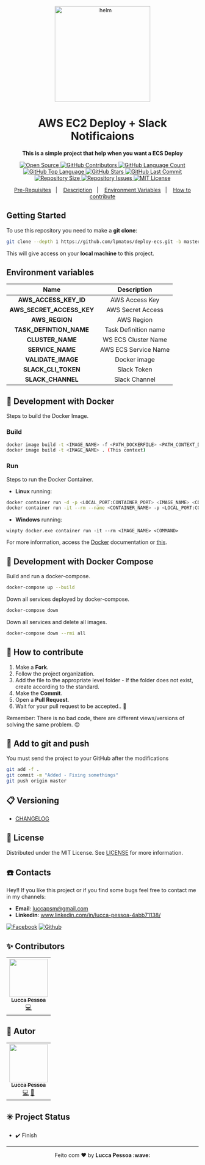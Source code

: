 <p align="center">
  <img alt="helm" src="https://miro.medium.com/max/626/1*RmiGt6GAWf4pkO9ohOnRaQ.png" width="250px" float="center"/>
</p>

<h1 align="center">AWS EC2 Deploy + Slack Notificaions</h1>

<p align="center">
  <strong>This is a simple project that help when you want a ECS Deploy</strong>
</p>

<p align="center">
  <a href="https://github.com/lpmatos/deploy-ecs">
    <img alt="Open Source" src="https://badges.frapsoft.com/os/v1/open-source.svg?v=102">
  </a>

  <a href="https://github.com/lpmatos/deploy-ecs/graphs/contributors">
    <img alt="GitHub Contributors" src="https://img.shields.io/github/contributors/lpmatos/deploy-ecs">
  </a>

  <a href="https://github.com/lpmatos/deploy-ecs">
    <img alt="GitHub Language Count" src="https://img.shields.io/github/languages/count/lpmatos/deploy-ecs">
  </a>

  <a href="https://github.com/lpmatos/deploy-ecs">
    <img alt="GitHub Top Language" src="https://img.shields.io/github/languages/top/lpmatos/deploy-ecs">
  </a>

  <a href="https://github.com/lpmatos/deploy-ecs/stargazers">
    <img alt="GitHub Stars" src="https://img.shields.io/github/stars/lpmatos/deploy-ecs?style=social">
  </a>

  <a href="https://github.com/lpmatos/deploy-ecs/commits/master">
    <img alt="GitHub Last Commit" src="https://img.shields.io/github/last-commit/lpmatos/deploy-ecs">
  </a>

  <a href="https://github.com/lpmatos/deploy-ecs">
    <img alt="Repository Size" src="https://img.shields.io/github/repo-size/lpmatos/deploy-ecs">
  </a>

  <a href="https://github.com/lpmatos/deploy-ecs/issues">
    <img alt="Repository Issues" src="https://img.shields.io/github/issues/lpmatos/deploy-ecs">
  </a>

  <a href="https://github.com/lpmatos/deploy-ecs/blob/master/LICENSE">
    <img alt="MIT License" src="https://img.shields.io/github/license/lpmatos/deploy-ecs">
  </a>
</p>

<p align="center">
  <a href="#pre-requisites">Pre-Requisites</a>&nbsp;&nbsp;&nbsp;|&nbsp;&nbsp;&nbsp;
  <a href="#description">Description</a>&nbsp;&nbsp;&nbsp;|&nbsp;&nbsp;&nbsp;
  <a href="#environment-variables">Environment Variables</a>&nbsp;&nbsp;&nbsp;|&nbsp;&nbsp;&nbsp;
  <a href="#how-to-contribute">How to contribute</a>
</p>

## Getting Started

To use this repository you need to make a **git clone**:

```bash
git clone --depth 1 https://github.com/lpmatos/deploy-ecs.git -b master
```

This will give access on your **local machine** to this project.

## Environment variables

**Name**  |  **Description**
:---:  |  :---:
**AWS_ACCESS_KEY_ID**  |  AWS Access Key
**AWS_SECRET_ACCESS_KEY**  |  AWS Secret Access
**AWS_REGION**  |  AWS Region
**TASK_DEFINTION_NAME**  |  Task Definition name
**CLUSTER_NAME**  |  WS ECS Cluster Name
**SERVICE_NAME**  |  AWS ECS Service Name
**VALIDATE_IMAGE**  |  Docker image
**SLACK_CLI_TOKEN**  | Slack Token
**SLACK_CHANNEL**  |  Slack Channel

## 🐋 Development with Docker

Steps to build the Docker Image.

### Build

```bash
docker image build -t <IMAGE_NAME> -f <PATH_DOCKERFILE> <PATH_CONTEXT_DOCKERFILE>
docker image build -t <IMAGE_NAME> . (This context)
```

### Run

Steps to run the Docker Container.

* **Linux** running:

```bash
docker container run -d -p <LOCAL_PORT:CONTAINER_PORT> <IMAGE_NAME> <COMMAND>
docker container run -it --rm --name <CONTAINER_NAME> -p <LOCAL_PORT:CONTAINER_PORT> <IMAGE_NAME> <COMMAND>
```

* **Windows** running:

```
winpty docker.exe container run -it --rm <IMAGE_NAME> <COMMAND>
```

For more information, access the [Docker](https://docs.docker.com/) documentation or [this](docs/annotations/docker.md).

## 🐋 Development with Docker Compose

Build and run a docker-compose.

```bash
docker-compose up --build
```

Down all services deployed by docker-compose.

```bash
docker-compose down
```

Down all services and delete all images.

```bash
docker-compose down --rmi all
```

## 🎒 How to contribute

1. Make a **Fork**.
2. Follow the project organization.
3. Add the file to the appropriate level folder - If the folder does not exist, create according to the standard.
4. Make the **Commit**.
5. Open a **Pull Request**.
6. Wait for your pull request to be accepted.. 🚀

Remember: There is no bad code, there are different views/versions of solving the same problem. 😊

## 🔔 Add to git and push

You must send the project to your GitHub after the modifications

```bash
git add -f .
git commit -m "Added - Fixing somethings"
git push origin master
```

## 📋 Versioning

- [CHANGELOG](CHANGELOG.md)

## 📜 License

Distributed under the MIT License. See [LICENSE](LICENSE) for more information.

## ☎️ Contacts

Hey!! If you like this project or if you find some bugs feel free to contact me in my channels:

* **Email**: luccapsm@gmail.com
* **Linkedin**: www.linkedin.com/in/lucca-pessoa-4abb71138/

[![Facebook](https://github.frapsoft.com/social/facebook.png)](https://www.facebook.com/lucca.pessoa.9)
[![Github](https://github.frapsoft.com/social/github.png)](https://github.com/lpmatos)

## ✨ Contributors

<table>
  <tr>
    <td align="center"><a href="https://github.com/lpmatos"><img src="https://avatars2.githubusercontent.com/u/58797390?s=400&v=4" width="100px;" alt=""/><br /><sub><b>Lucca Pessoa</b></sub></a><br /><a href="https://github.com/lpmatos/deploy-ecs/commits?author=lpmatos" title="Code">💻</a></a></td>
  <tr>
</table>

## 🐯 Autor

<table>
  <tr>
    <td align="center"><a href="https://github.com/lpmatos"><img src="https://avatars2.githubusercontent.com/u/58797390?s=400&v=4" width="100px;" alt=""/><br /><sub><b>Lucca Pessoa</b></sub></a><br /><a href="https://github.com/lpmatos/deploy-ecs/commits?author=lpmatos" title="Code">💻</a> <a href="https://github.com/lpmatos/deploy-ecs/commits?author=lpmatos" title="Design">🎨</a></td>
  <tr>
</table>

## ✳️ Project Status

* ✔️ Finish

---

<p align="center">Feito com ❤️ by <strong>Lucca Pessoa :wave:</p>
